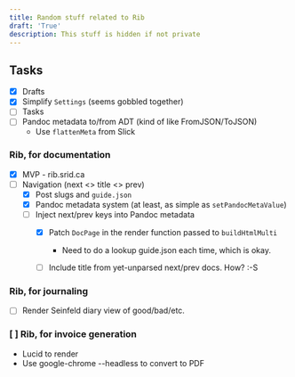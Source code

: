 ```yaml
---
title: Random stuff related to Rib
draft: 'True'
description: This stuff is hidden if not private
---
```


## Tasks

- [X] Drafts
- [X] Simplify `Settings` (seems gobbled together)
- [ ] Tasks
- [ ] Pandoc metadata to/from ADT (kind of like FromJSON/ToJSON)
  - Use `flattenMeta` from Slick

### Rib, for documentation

- [X] MVP - rib.srid.ca
- [ ] Navigation (next <> title <> prev)
  - [X] Post slugs and `guide.json`
  - [X] Pandoc metadata system (at least, as simple as `setPandocMetaValue`)
  - [ ] Inject next/prev keys into Pandoc metadata
    - [X] Patch `DocPage` in the render function passed to `buildHtmlMulti`
      - Need to do a lookup guide.json each time, which is okay.
    - [ ] Include title from yet-unparsed next/prev docs. How? :-S


### Rib, for journaling

- [ ] Render Seinfeld diary view of good/bad/etc.

### [ ] Rib, for invoice generation

- Lucid to render
- Use google-chrome --headless to convert to PDF
